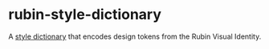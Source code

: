 # rubin-style-dictionary

A [style dictionary](https://amzn.github.io/style-dictionary/) that encodes design tokens from the Rubin Visual Identity.
